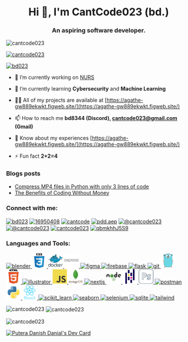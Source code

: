 <h1 align="center">Hi 👋, I'm CantCode023 (bd.)</h1>
<h3 align="center">An aspiring software developer.</h3>

<p align="left"> <img src="https://komarev.com/ghpvc/?username=cantcode023&label=Profile%20views&color=0e75b6&style=flat" alt="cantcode023" /> </p>

<p align="left"> <a href="https://github.com/ryo-ma/github-profile-trophy"><img src="https://github-profile-trophy.vercel.app/?username=cantcode023" alt="cantcode023" /></a> </p>

<p align="left"> <a href="https://twitter.com/bd023" target="blank"><img src="https://img.shields.io/twitter/follow/bd023?logo=twitter&style=for-the-badge" alt="bd023" /></a> </p>

- 🔭 I’m currently working on [NURS](https://github.com/CantCode023/NURS)

- 🌱 I’m currently learning **Cybersecurity** and **Machine Learning**

- 👨‍💻 All of my projects are available at [https://agathe-gw889ekwkt.figweb.site/](https://agathe-gw889ekwkt.figweb.site/)

- 📫 How to reach me **bd8344 (Discord), cantcode023@gmail.com (Gmail)**

- 📄 Know about my experiences [https://agathe-gw889ekwkt.figweb.site/](https://agathe-gw889ekwkt.figweb.site/)

- ⚡ Fun fact **2+2=4**

### Blogs posts
<!-- BLOG-POST-LIST:START -->
- [Compress MP4 files in Python with only 3 lines of code](https://medium.com/@cantcode023/compress-mp4-files-in-python-with-only-3-lines-of-code-4b01f6d274c7?source=rss-d5411099f338------2)
- [The Benefits of Coding Without Money](https://medium.com/@cantcode023/benefits-of-coding-without-money-5a2f4d3e6565?source=rss-d5411099f338------2)
<!-- BLOG-POST-LIST:END -->

<h3 align="left">Connect with me:</h3>
<p align="left">
<a href="https://twitter.com/bd023" target="blank"><img align="center" src="https://raw.githubusercontent.com/rahuldkjain/github-profile-readme-generator/master/src/images/icons/Social/twitter.svg" alt="bd023" height="30" width="40" /></a>
<a href="https://stackoverflow.com/users/16950408" target="blank"><img align="center" src="https://raw.githubusercontent.com/rahuldkjain/github-profile-readme-generator/master/src/images/icons/Social/stack-overflow.svg" alt="16950408" height="30" width="40" /></a>
<a href="https://kaggle.com/cantcode" target="blank"><img align="center" src="https://raw.githubusercontent.com/rahuldkjain/github-profile-readme-generator/master/src/images/icons/Social/kaggle.svg" alt="cantcode" height="30" width="40" /></a>
<a href="https://instagram.com/pdd.aep" target="blank"><img align="center" src="https://raw.githubusercontent.com/rahuldkjain/github-profile-readme-generator/master/src/images/icons/Social/instagram.svg" alt="pdd.aep" height="30" width="40" /></a>
<a href="https://medium.com/@cantcode023" target="blank"><img align="center" src="https://raw.githubusercontent.com/rahuldkjain/github-profile-readme-generator/master/src/images/icons/Social/medium.svg" alt="@cantcode023" height="30" width="40" /></a>
<a href="https://www.youtube.com/c/@cantcode023" target="blank"><img align="center" src="https://raw.githubusercontent.com/rahuldkjain/github-profile-readme-generator/master/src/images/icons/Social/youtube.svg" alt="@cantcode023" height="30" width="40" /></a>
<a href="https://www.leetcode.com/cantcode023" target="blank"><img align="center" src="https://raw.githubusercontent.com/rahuldkjain/github-profile-readme-generator/master/src/images/icons/Social/leet-code.svg" alt="cantcode023" height="30" width="40" /></a>
<a href="https://discord.gg/qbmkhhJ5S9" target="blank"><img align="center" src="https://raw.githubusercontent.com/rahuldkjain/github-profile-readme-generator/master/src/images/icons/Social/discord.svg" alt="qbmkhhJ5S9" height="30" width="40" /></a>
</p>

<h3 align="left">Languages and Tools:</h3>
<p align="left"> <a href="https://www.blender.org/" target="_blank" rel="noreferrer"> <img src="https://download.blender.org/branding/community/blender_community_badge_white.svg" alt="blender" width="40" height="40"/> </a> <a href="https://www.w3schools.com/css/" target="_blank" rel="noreferrer"> <img src="https://raw.githubusercontent.com/devicons/devicon/master/icons/css3/css3-original-wordmark.svg" alt="css3" width="40" height="40"/> </a> <a href="https://www.docker.com/" target="_blank" rel="noreferrer"> <img src="https://raw.githubusercontent.com/devicons/devicon/master/icons/docker/docker-original-wordmark.svg" alt="docker" width="40" height="40"/> </a> <a href="https://expressjs.com" target="_blank" rel="noreferrer"> <img src="https://raw.githubusercontent.com/devicons/devicon/master/icons/express/express-original-wordmark.svg" alt="express" width="40" height="40"/> </a> <a href="https://www.figma.com/" target="_blank" rel="noreferrer"> <img src="https://www.vectorlogo.zone/logos/figma/figma-icon.svg" alt="figma" width="40" height="40"/> </a> <a href="https://firebase.google.com/" target="_blank" rel="noreferrer"> <img src="https://www.vectorlogo.zone/logos/firebase/firebase-icon.svg" alt="firebase" width="40" height="40"/> </a> <a href="https://flask.palletsprojects.com/" target="_blank" rel="noreferrer"> <img src="https://www.vectorlogo.zone/logos/pocoo_flask/pocoo_flask-icon.svg" alt="flask" width="40" height="40"/> </a> <a href="https://git-scm.com/" target="_blank" rel="noreferrer"> <img src="https://www.vectorlogo.zone/logos/git-scm/git-scm-icon.svg" alt="git" width="40" height="40"/> </a> <a href="https://golang.org" target="_blank" rel="noreferrer"> <img src="https://raw.githubusercontent.com/devicons/devicon/master/icons/go/go-original.svg" alt="go" width="40" height="40"/> </a> <a href="https://www.w3.org/html/" target="_blank" rel="noreferrer"> <img src="https://raw.githubusercontent.com/devicons/devicon/master/icons/html5/html5-original-wordmark.svg" alt="html5" width="40" height="40"/> </a> <a href="https://www.adobe.com/in/products/illustrator.html" target="_blank" rel="noreferrer"> <img src="https://www.vectorlogo.zone/logos/adobe_illustrator/adobe_illustrator-icon.svg" alt="illustrator" width="40" height="40"/> </a> <a href="https://developer.mozilla.org/en-US/docs/Web/JavaScript" target="_blank" rel="noreferrer"> <img src="https://raw.githubusercontent.com/devicons/devicon/master/icons/javascript/javascript-original.svg" alt="javascript" width="40" height="40"/> </a> <a href="https://www.mongodb.com/" target="_blank" rel="noreferrer"> <img src="https://raw.githubusercontent.com/devicons/devicon/master/icons/mongodb/mongodb-original-wordmark.svg" alt="mongodb" width="40" height="40"/> </a> <a href="https://nextjs.org/" target="_blank" rel="noreferrer"> <img src="https://cdn.worldvectorlogo.com/logos/nextjs-2.svg" alt="nextjs" width="40" height="40"/> </a> <a href="https://nodejs.org" target="_blank" rel="noreferrer"> <img src="https://raw.githubusercontent.com/devicons/devicon/master/icons/nodejs/nodejs-original-wordmark.svg" alt="nodejs" width="40" height="40"/> </a> <a href="https://pandas.pydata.org/" target="_blank" rel="noreferrer"> <img src="https://raw.githubusercontent.com/devicons/devicon/2ae2a900d2f041da66e950e4d48052658d850630/icons/pandas/pandas-original.svg" alt="pandas" width="40" height="40"/> </a> <a href="https://www.photoshop.com/en" target="_blank" rel="noreferrer"> <img src="https://raw.githubusercontent.com/devicons/devicon/master/icons/photoshop/photoshop-line.svg" alt="photoshop" width="40" height="40"/> </a> <a href="https://postman.com" target="_blank" rel="noreferrer"> <img src="https://www.vectorlogo.zone/logos/getpostman/getpostman-icon.svg" alt="postman" width="40" height="40"/> </a> <a href="https://www.python.org" target="_blank" rel="noreferrer"> <img src="https://raw.githubusercontent.com/devicons/devicon/master/icons/python/python-original.svg" alt="python" width="40" height="40"/> </a> <a href="https://reactjs.org/" target="_blank" rel="noreferrer"> <img src="https://raw.githubusercontent.com/devicons/devicon/master/icons/react/react-original-wordmark.svg" alt="react" width="40" height="40"/> </a> <a href="https://scikit-learn.org/" target="_blank" rel="noreferrer"> <img src="https://upload.wikimedia.org/wikipedia/commons/0/05/Scikit_learn_logo_small.svg" alt="scikit_learn" width="40" height="40"/> </a> <a href="https://seaborn.pydata.org/" target="_blank" rel="noreferrer"> <img src="https://seaborn.pydata.org/_images/logo-mark-lightbg.svg" alt="seaborn" width="40" height="40"/> </a> <a href="https://www.selenium.dev" target="_blank" rel="noreferrer"> <img src="https://raw.githubusercontent.com/detain/svg-logos/780f25886640cef088af994181646db2f6b1a3f8/svg/selenium-logo.svg" alt="selenium" width="40" height="40"/> </a> <a href="https://www.sqlite.org/" target="_blank" rel="noreferrer"> <img src="https://www.vectorlogo.zone/logos/sqlite/sqlite-icon.svg" alt="sqlite" width="40" height="40"/> </a> <a href="https://tailwindcss.com/" target="_blank" rel="noreferrer"> <img src="https://www.vectorlogo.zone/logos/tailwindcss/tailwindcss-icon.svg" alt="tailwind" width="40" height="40"/> </a> </p>

<p><img align="left" src="https://github-readme-stats.vercel.app/api/top-langs?username=cantcode023&show_icons=true&locale=en&layout=compact" alt="cantcode023" /></p>

<p>&nbsp;<img align="center" src="https://github-readme-stats.vercel.app/api?username=cantcode023&show_icons=true&locale=en" alt="cantcode023" /></p>

<p><img align="center" src="https://github-readme-streak-stats.herokuapp.com/?user=cantcode023&" alt="cantcode023" /></p>

<a href="https://app.daily.dev/bd023"><img src="https://api.daily.dev/devcards/v2/trtz72Q4xzYdbF5eF5ghE.png?type=default&r=kw9" width="356" alt="Putera Danish Danial's Dev Card"/></a>
